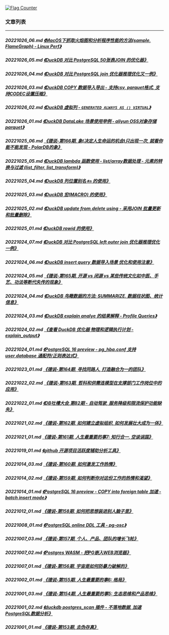 <a rel="nofollow" href="http://info.flagcounter.com/h9V1"  ><img src="http://s03.flagcounter.com/count/h9V1/bg_FFFFFF/txt_000000/border_CCCCCC/columns_2/maxflags_12/viewers_0/labels_0/pageviews_0/flags_0/"  alt="Flag Counter"  border="0"  ></a>  
  
### 文章列表  
----  
##### 20221026_06.md   [《MacOS下抓取火焰图和分析程序性能的方法(sample, FlameGraph) - Linux Perf》](20221026_06.md)  
##### 20221026_05.md   [《DuckDB 对比 PostgreSQL 50张表JOIN 的优化器》](20221026_05.md)  
##### 20221026_04.md   [《DuckDB 对比 PostgreSQL join 优化器推理优化又一例》](20221026_04.md)  
##### 20221026_03.md   [《DuckDB COPY 数据导入导出 - 支持csv, parquet格式, 支持CODEC设置压缩》](20221026_03.md)  
##### 20221026_02.md   [《DuckDB 虚拟列 - `GENERATED ALWAYS AS () VIRTUAL`》](20221026_02.md)  
##### 20221026_01.md   [《DuckDB DataLake 场景使用举例 - aliyun OSS对象存储parquet》](20221026_01.md)  
##### 20221025_06.md   [《德说-第166期, 象(决定人生命运的机会)只出现一次, 就看你能不能发现 - PolarDB的象》](20221025_06.md)  
##### 20221025_05.md   [《DuckDB lambda 函数使用 - list/array数据处理 - 元素的转换与过滤 (list_filter, list_transform)》](20221025_05.md)  
##### 20221025_04.md   [《DuckDB 列位置别名 `#n` 的使用》](20221025_04.md)  
##### 20221025_03.md   [《DuckDB 宏(MACRO) 的使用》](20221025_03.md)  
##### 20221025_02.md   [《DuckDB update from,delete using - 采用JOIN 批量更新和批量删除》](20221025_02.md)  
##### 20221025_01.md   [《DuckDB rowid 的使用》](20221025_01.md)  
##### 20221024_07.md   [《DuckDB 对比 PostgreSQL left outer join 优化器推理优化一例》](20221024_07.md)  
##### 20221024_06.md   [《DuckDB insert query 数据导入场景 优化和使用注意》](20221024_06.md)  
##### 20221024_05.md   [《德说-第165期, 开源 vs 闭源 vs 某些传统文化如中医、手艺、功法等断代失传的现象》](20221024_05.md)  
##### 20221024_04.md   [《DuckDB 鸟瞰数据的方法: SUMMARIZE. 数据柱状图、统计信息》](20221024_04.md)  
##### 20221024_03.md   [《DuckDB explain analye 的结果解释 - Profile Queries》](20221024_03.md)  
##### 20221024_02.md   [《查看 DuckDB 优化器 物理和逻辑执行计划 - explain_output》](20221024_02.md)  
##### 20221024_01.md   [《PostgreSQL 16 preview - pg_hba.conf 支持 user,database 通配符/正则表达式》](20221024_01.md)  
##### 20221023_01.md   [《德说-第164期, 寻找同路人, 打造融合为一的团队》](20221023_01.md)  
##### 20221022_02.md   [《德说-第163期, 哲科和供需连模型在支撑部门工作岗位中的应用》](20221022_02.md)  
##### 20221022_01.md   [《DB吐槽大会,第82期 - 自动驾驶, 服务降级和限流保护功能缺失》](20221022_01.md)  
##### 20221021_02.md   [《德说-第162期, 如何建立虚拟组织, 如何发展壮大成为一体》](20221021_02.md)  
##### 20221021_01.md   [《德说-第161期, 人生最重要的事7: 知行合一, 空谈误国》](20221021_01.md)  
##### 20221019_01.md   [《github 开源项目活跃度辅助分析工具》](20221019_01.md)  
##### 20221014_03.md   [《德说-第160期, 如何激发工作热情》](20221014_03.md)  
##### 20221014_02.md   [《德说-第159期, 如何判断你对这份工作的热情和渴望》](20221014_02.md)  
##### 20221014_01.md   [《PostgreSQL 16 preview - COPY into foreign table 加速 - batch insert mode》](20221014_01.md)  
##### 20221012_01.md   [《德说-第158期, 如何把思想装进别人脑子里》](20221012_01.md)  
##### 20221008_01.md   [《PostgreSQL online DDL 工具 - pg-osc》](20221008_01.md)  
##### 20221007_03.md   [《德说-第157期, 个人、产品、团队的增长飞轮》](20221007_03.md)  
##### 20221007_02.md   [《Postgres WASM - 把PG嵌入WEB浏览器》](20221007_02.md)  
##### 20221007_01.md   [《德说-第156期, 宇宙是如何防暴力破解的》](20221007_01.md)  
##### 20221002_01.md   [《德说-第155期, 人生最重要的事6: 格局》](20221002_01.md)  
##### 20221001_03.md   [《德说-第154期, 人生最重要的事5: 生态思维和产品思维》](20221001_03.md)  
##### 20221001_02.md   [《duckdb postgres_scan 插件 - 不落地数据, 加速PostgreSQL数据分析》](20221001_02.md)  
##### 20221001_01.md   [《德说-第153期, 去伪存真》](20221001_01.md)  
